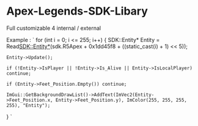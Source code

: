 # Apex-Legends-SDK-Libary
Full customizable 4 internal / external 

Example : 
`
for (int i = 0; i <= 255; i++)
{
	SDK::Entity* Entity = Read<SDK::Entity*>(sdk.R5Apex + 0x1dd45f8 + ((static_cast<unsigned long long>(i) + 1) << 5));

	Entity->Update();

	if (!Entity->IsPlayer || !Entity->Is_Alive || Entity->IsLocalPlayer) continue;

	if (Entity->Feet_Position.Empty()) continue;

	ImGui::GetBackgroundDrawList()->AddText(ImVec2(Entity->Feet_Position.x, Entity->Feet_Position.y), ImColor(255, 255, 255, 255), "Entity");
}
`
